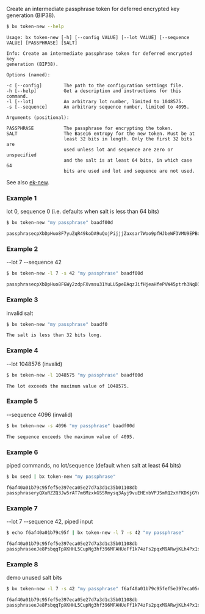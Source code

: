 Create an intermediate passphrase token for deferred encrypted key generation (BIP38).
```sh
$ bx token-new --help
```
```
Usage: bx token-new [-h] [--config VALUE] [--lot VALUE] [--sequence      
VALUE] [PASSPHRASE] [SALT]                                               

Info: Create an intermediate passphrase token for deferred encrypted key 
generation (BIP38).                                                      

Options (named):

-c [--config]        The path to the configuration settings file.        
-h [--help]          Get a description and instructions for this command.
-l [--lot]           An arbitrary lot number, limited to 1048575.        
-s [--sequence]      An arbitrary sequence number, limited to 4095.      

Arguments (positional):

PASSPHRASE           The passphrase for encrypting the token.            
SALT                 The Base16 entropy for the new token. Must be at    
                     least 32 bits in length. Only the first 32 bits are 
                     used unless lot and sequence are zero or unspecified
                     and the salt is at least 64 bits, in which case 64  
                     bits are used and lot and sequence are not used.    
```
See also [ek-new](bx-ek-new).
### Example 1
lot 0, sequence 0 (i.e. defaults when salt is less than 64 bits)
```sh
$ bx token-new "my passphrase" baadf00d
```
```
passphrasecpXbDpHuo8F7yuZqR49koDA9uQojPijjjZaxsar7Woo9pfHJbeWF3VMU9EPBqJ
```
### Example 2
--lot 7 --sequence 42
```sh
$ bx token-new -l 7 -s 42 "my passphrase" baadf00d
```
```
passphrasecpXbDpHuo8FGWy2zdpFXvmsu31YuLU5peBAqzJifHjeaHfePVW45ptrh3NqD3Z
```
### Example 3
invalid salt
```sh
$ bx token-new "my passphrase" baadf0
```
```
The salt is less than 32 bits long.
```
### Example 4
--lot 1048576 (invalid)
```sh
$ bx token-new -l 1048575 "my passphrase" baadf00d
```
```
The lot exceeds the maximum value of 1048575.
```
### Example 5
--sequence 4096 (invalid)
```sh
$ bx token-new -s 4096 "my passphrase" baadf00d
```
```
The sequence exceeds the maximum value of 4095.
```
### Example 6
piped commands, no lot/sequence (default when salt at least 64 bits)
```sh
$ bx seed | bx token-new "my passphrase"
```
```
f6af40a01b79c95fef5e397eca05e27d7a3d1c35b01108db
passphraseryQXuRZZQ3Jw5rAT7m6MzxkGSSRmysq3Ayj9vuEHEnbVPJSmRQ2xYFKDKjGYrq
```
### Example 7
--lot 7 --sequence 42, piped input
```sh
$ echo f6af40a01b79c95f | bx token-new -l 7 -s 42 "my passphrase"
```
```
f6af40a01b79c95fef5e397eca05e27d7a3d1c35b01108db 
passphraseeJe8PsbqqTpXKHHL5CupNg3hf396MFAHUeFf1k74zFs2pqxM9ARwjKLh4Px1sB
```
### Example 8
demo unused salt bits
```sh
$ bx token-new -l 7 -s 42 "my passphrase" f6af40a01b79c95fef5e397eca05e27d7a3d1c35b01108db 
```
```
f6af40a01b79c95fef5e397eca05e27d7a3d1c35b01108db 
passphraseeJe8PsbqqTpXKHHL5CupNg3hf396MFAHUeFf1k74zFs2pqxM9ARwjKLh4Px1sB
```
